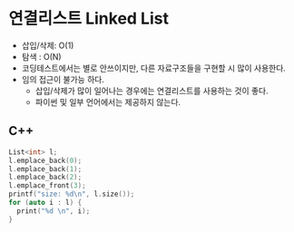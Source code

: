 # 연결리스트 Linked List
- 삽입/삭제: O(1)
- 탐색 : O(N)
- 코딩테스트에서는 별로 안쓰이지만, 다른 자료구조들을 구현할 시 많이 사용한다.
- 임의 접근이 불가능 하다. 
  - 삽입/삭제가 많이 일어나는 경우에는 연결리스트를 사용하는 것이 좋다.
  - 파이썬 및 일부 언어에서는 제공하지 않는다.

## C++

```c++
List<int> l;
l.emplace_back(0);
l.emplace_back(1);
l.emplace_back(2);
l.emplace_front(3);
printf("size: %d\n", l.size());
for (auto i : l) {
  print("%d \n", i);
}
```